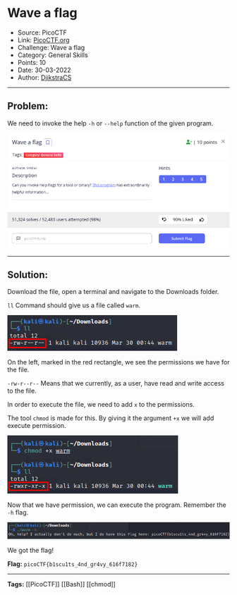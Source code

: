 # Wave a flag
* Source: PicoCTF
* Link: [PicoCTF.org](https://picoctf.org/)
* Challenge: Wave a flag
* Category: General Skills
* Points: 10
* Date: 30-03-2022
* Author: [DjikstraCS](https://github.com/DjikstraCS)

---
## Problem:

We need to invoke the help `-h` or `--help` function of the given program.

![](./attachments/Pasted%20image%2020220330064136.png)

---
## Solution:

Download the file, open a terminal and navigate to the Downloads folder.

`ll` Command should give us a file called `warm`.

![](./attachments/Pasted%20image%2020220330064913.png)

On the left, marked in the red rectangle, we see the permissions we have for the file.

`-rw-r--r--` Means that we currently, as a user, have read and write access to the file.

In order to execute the file, we need to add `x` to the permissions. 

The tool `chmod` is made for this. By giving it the argument `+x` we will add execute permission.

![](./attachments/Pasted%20image%2020220330065941.png)

Now that we have permission, we can execute the program. Remember the `-h` flag.

![](./attachments/Pasted%20image%2020220330070902.png)

We got the flag!

**Flag:** `picoCTF{b1scu1ts_4nd_gr4vy_616f7182}`

---
**Tags:** [[PicoCTF]] [[Bash]] [[chmod]]